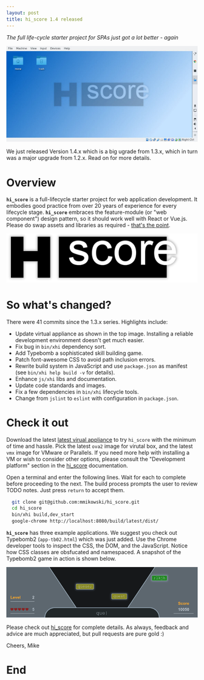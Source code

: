 ```yaml
---
layout: post
title: hi_score 1.4 released
---
```

*The full life-cycle starter project for SPAs just got a lot better - again*

![hi_score virtual appliance][_0A]

We just released Version 1.4.x which is a big ugrade from 1.3.x, which in turn
was a major upgrade from 1.2.x. Read on for more details.

# Overview
**`hi_score`** is a full-lifecycle starter project for web application development. It embodies good practice from over 20 years of experience for every lifecycle stage. **`hi_score`** embraces the feature-module (or "web component") design pattern, so it should work well with React or Vue.js. Please do swap assets and libraries as required - [that's the point][_02].

![hi_score][_0B]

# So what's changed?
There were 41 commits since the 1.3.x series. Highlights include:

- Update virtual appliance as shown in the top image. Installing a
  reliable development environment doesn't get much easier.
- Fix bug in `bin/xhi` dependency sort.
- Add Typebomb a sophisticated skill building game.
- Patch font-awesome CSS to avoid path inclusion errors.
- Rewrite build system in JavaScript and use `package.json` as manifest
  (see `bin/xhi help build -v` for details).
- Enhance `js/xhi` libs and documentation.
- Update code standards and images.
- Fix a few dependencies in `bin/xhi` lifecycle tools.
- Change from `jslint` to `eslint` with configuration in `package.json`.

# Check it out
Download the latest [latest virual appliance][_03] to try `hi_score` with the minimum of time and hassle. Pick the latest `ova2` image for virutal box, and the latest `vmx` image for VMware or Parallels. If you need more help with installing a VM or wish to consider other options, please consult the "Development platform" section in the [hi_score][_01] documentation.

Open a terminal and enter the following lines. Wait for each to complete before proceeding to the next. The build process prompts the user to review TODO notes. Just press `return` to accept them.

```bash
  git clone git@github.com:mmikowski/hi_score.git
  cd hi_score
  bin/xhi build,dev_start
  google-chrome http://localhost:8080/build/latest/dist/
```

**`hi_score`** has three example applications. We suggest you check out Typebomb2 (`app-tb02.html`) which was just added. Use the Chrome developer tools to inspect the CSS, the DOM, and the JavaScript. Notice how CSS classes are obsfucated and namespaced. A snapshot of the Typebomb2 game in action is shown below.

![Typebomb2][_0C]

Please check out [hi_score][_01] for complete details. As always, feedback and advice are much appreciated, but pull requests are pure gold :)

Cheers, Mike

# End

[_0A]:../images/2017-10-03-hi_score-appliance-small.jpg
[_0B]:../images/2017-03-01-hi_score.png
[_0C]:../images/2017-10-03-hi_score-typebomb2.png
[_01]:https://github.com/mmikowski/hi_score/blob/master/README.md
[_02]:https://mmikowski.github.io/no-frameworks
[_03]:http://michaelmikowski.com/ova/
